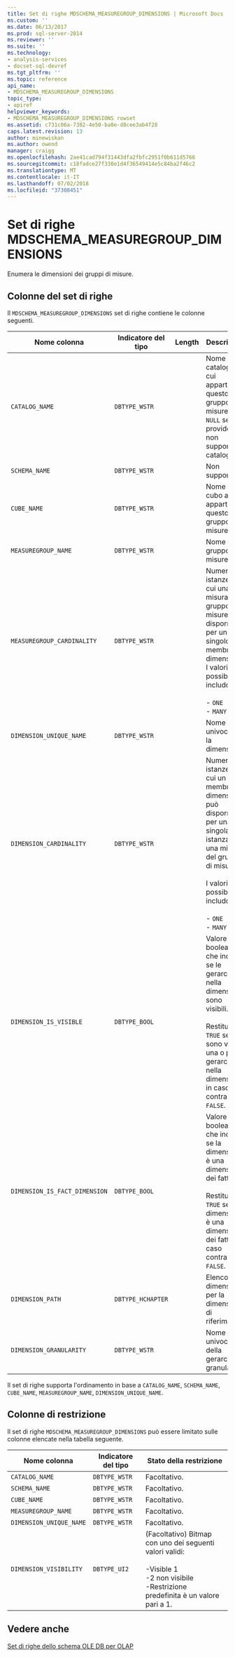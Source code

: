 ```yaml
---
title: Set di righe MDSCHEMA_MEASUREGROUP_DIMENSIONS | Microsoft Docs
ms.custom: ''
ms.date: 06/13/2017
ms.prod: sql-server-2014
ms.reviewer: ''
ms.suite: ''
ms.technology:
- analysis-services
- docset-sql-devref
ms.tgt_pltfrm: ''
ms.topic: reference
api_name:
- MDSCHEMA_MEASUREGROUP_DIMENSIONS
topic_type:
- apiref
helpviewer_keywords:
- MDSCHEMA_MEASUREGROUP_DIMENSIONS rowset
ms.assetid: c731c06a-7382-4e50-ba0e-d8cee3ab4f28
caps.latest.revision: 13
author: minewiskan
ms.author: owend
manager: craigg
ms.openlocfilehash: 2ae41cad794f31443dfa2fbfc2951f0b611d5766
ms.sourcegitcommit: c18fadce27f330e1d4f36549414e5c84ba2f46c2
ms.translationtype: MT
ms.contentlocale: it-IT
ms.lasthandoff: 07/02/2018
ms.locfileid: "37308451"
---
```

# <a name="mdschemameasuregroupdimensions-rowset"></a>Set di righe MDSCHEMA_MEASUREGROUP_DIMENSIONS
  Enumera le dimensioni dei gruppi di misure.  
  
## <a name="rowset-columns"></a>Colonne del set di righe  
 Il `MDSCHEMA_MEASUREGROUP_DIMENSIONS` set di righe contiene le colonne seguenti.  
  
|Nome colonna|Indicatore del tipo|Length|Description|  
|-----------------|--------------------|------------|-----------------|  
|`CATALOG_NAME`|`DBTYPE_WSTR`||Nome del catalogo a cui appartiene questo gruppo di misure. `NULL` se il provider non supporta i cataloghi.|  
|`SCHEMA_NAME`|`DBTYPE_WSTR`||Non supportato.|  
|`CUBE_NAME`|`DBTYPE_WSTR`||Nome del cubo a cui appartiene questo gruppo di misure.|  
|`MEASUREGROUP_NAME`|`DBTYPE_WSTR`||Nome del gruppo di misure.|  
|`MEASUREGROUP_CARDINALITY`|`DBTYPE_WSTR`||Numero di istanze di cui una misura nel gruppo di misure può disporre per un singolo membro di dimensione. I valori possibili includono:<br /><br /> -   `ONE`<br />-   `MANY`|  
|`DIMENSION_UNIQUE_NAME`|`DBTYPE_WSTR`||Nome univoco per la dimensione.|  
|`DIMENSION_CARDINALITY`|`DBTYPE_WSTR`||Numero di istanze di cui un membro di dimensione può disporre per una singola istanza di una misura del gruppo di misure.<br /><br /> I valori possibili includono:<br /><br /> -   `ONE`<br />-   `MANY`|  
|`DIMENSION_IS_VISIBLE`|`DBTYPE_BOOL`||Valore booleano che indica se le gerarchie nella dimensione sono visibili.<br /><br /> Restituisce `TRUE` se sono visibili una o più gerarchie nella dimensione; in caso contrario `FALSE`.|  
|`DIMENSION_IS_FACT_DIMENSION`|`DBTYPE_BOOL`||Valore booleano che indica se la dimensione è una dimensione dei fatti.<br /><br /> Restituisce `TRUE` se la dimensione è una dimensione dei fatti; in caso contrario `FALSE`.|  
|`DIMENSION_PATH`|`DBTYPE_HCHAPTER`||Elenco di dimensioni per la dimensione di riferimento.|  
|`DIMENSION_GRANULARITY`|`DBTYPE_WSTR`||Nome univoco della gerarchia di granularità.|  
  
 Il set di righe supporta l'ordinamento in base a `CATALOG_NAME`, `SCHEMA_NAME`, `CUBE_NAME`, `MEASUREGROUP_NAME`, `DIMENSION_UNIQUE_NAME`.  
  
## <a name="restriction-columns"></a>Colonne di restrizione  
 Il set di righe `MDSCHEMA_MEASUREGROUP_DIMENSIONS` può essere limitato sulle colonne elencate nella tabella seguente.  
  
|Nome colonna|Indicatore del tipo|Stato della restrizione|  
|-----------------|--------------------|-----------------------|  
|`CATALOG_NAME`|`DBTYPE_WSTR`|Facoltativo.|  
|`SCHEMA_NAME`|`DBTYPE_WSTR`|Facoltativo.|  
|`CUBE_NAME`|`DBTYPE_WSTR`|Facoltativo.|  
|`MEASUREGROUP_NAME`|`DBTYPE_WSTR`|Facoltativo.|  
|`DIMENSION_UNIQUE_NAME`|`DBTYPE_WSTR`|Facoltativo.|  
|`DIMENSION_VISIBILITY`|`DBTYPE_UI2`|(Facoltativo) Bitmap con uno dei seguenti valori validi:<br /><br /> -Visible 1<br />-2 non visibile<br />-Restrizione predefinita è un valore pari a 1.|  
  
## <a name="see-also"></a>Vedere anche  
 [Set di righe dello schema OLE DB per OLAP](ole-db-for-olap-schema-rowsets.md)  
  
  
